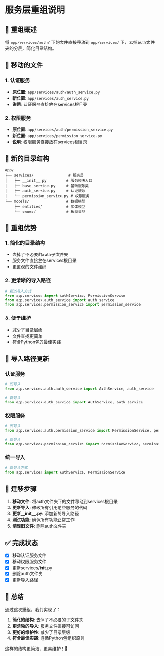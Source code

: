 # 服务层重组说明

## 📁 重组概述

将 `app/services/auth/` 下的文件直接移动到 `app/services/` 下，去掉auth文件夹的分层，简化目录结构。

## 🔄 移动的文件

### 1. 认证服务
- **原位置**: `app/services/auth/auth_service.py`
- **新位置**: `app/services/auth_service.py`
- **说明**: 认证服务直接放在services根目录

### 2. 权限服务
- **原位置**: `app/services/auth/permission_service.py`
- **新位置**: `app/services/permission_service.py`
- **说明**: 权限服务直接放在services根目录

## 📂 新的目录结构

```
app/
├── services/                # 服务层
│   ├── __init__.py         # 服务模块入口
│   ├── base_service.py     # 基础服务类
│   ├── auth_service.py     # 认证服务
│   └── permission_service.py # 权限服务
└── models/                 # 数据模型
    ├── entities/           # 实体模型
    └── enums/              # 枚举类型
```

## 🎯 重组优势

### 1. 简化的目录结构
- 去掉了不必要的auth子文件夹
- 服务文件直接放在services根目录
- 更直观的文件组织

### 2. 更清晰的导入路径
```python
# 新的导入方式
from app.services import AuthService, PermissionService
from app.services.auth_service import auth_service
from app.services.permission_service import permission_service
```

### 3. 便于维护
- 减少了目录层级
- 文件查找更简单
- 符合Python包的最佳实践

## 📝 导入路径更新

### 认证服务
```python
# 旧导入
from app.services.auth.auth_service import AuthService, auth_service

# 新导入
from app.services.auth_service import AuthService, auth_service
```

### 权限服务
```python
# 旧导入
from app.services.auth.permission_service import PermissionService, permission_service

# 新导入
from app.services.permission_service import PermissionService, permission_service
```

### 统一导入
```python
# 新导入方式
from app.services import AuthService, PermissionService
```

## 🔧 迁移步骤

1. **移动文件**: 将auth文件夹下的文件移动到services根目录
2. **更新导入**: 修改所有引用这些服务的代码
3. **更新__init__.py**: 添加新的导入路径
4. **测试功能**: 确保所有功能正常工作
5. **清理旧文件**: 删除auth文件夹

## ✅ 完成状态

- [x] 移动认证服务文件
- [x] 移动权限服务文件
- [x] 更新services/__init__.py
- [x] 删除auth文件夹
- [x] 更新导入路径

## 🎉 总结

通过这次重组，我们实现了：

1. **简化的结构**: 去掉了不必要的子文件夹
2. **更清晰的导入**: 服务文件直接可访问
3. **更好的维护性**: 减少了目录层级
4. **符合最佳实践**: 遵循Python包组织原则

这样的结构更简洁、更易维护！🚀